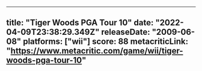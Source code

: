 
---
title: "Tiger Woods PGA Tour 10"
date: "2022-04-09T23:38:29.349Z"
releaseDate: "2009-06-08"
platforms: ["wii"]
score: 88
metacriticLink: "https://www.metacritic.com/game/wii/tiger-woods-pga-tour-10"
---
